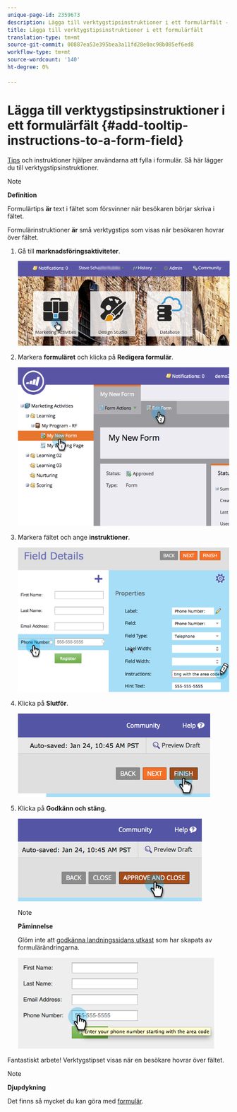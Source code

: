 ```yaml
---
unique-page-id: 2359673
description: Lägga till verktygstipsinstruktioner i ett formulärfält - Marketo Docs - Produktdokumentation
title: Lägga till verktygstipsinstruktioner i ett formulärfält
translation-type: tm+mt
source-git-commit: 00887ea53e395bea3a11fd28e0ac98b085ef6ed8
workflow-type: tm+mt
source-wordcount: '140'
ht-degree: 0%

---
```



# Lägga till verktygstipsinstruktioner i ett formulärfält {#add-tooltip-instructions-to-a-form-field}

[Tips](add-hint-text-to-a-form-field.md) och instruktioner hjälper användarna att fylla i formulär. Så här lägger du till verktygstipsinstruktioner.

>[!NOTE]
>
>**Definition**
>
>Formulärtips **är** text i fältet som försvinner när besökaren börjar skriva i fältet.
>
>Formulärinstruktioner **är** små verktygstips som visas när besökaren hovrar över fältet.

1. Gå till **marknadsföringsaktiviteter**.

   ![](assets/login-marketing-activities-6.png)

1. Markera **formuläret** och klicka på **Redigera formulär**.

   ![](assets/image2014-9-15-14-3a15-3a42.png)

1. Markera fältet och ange **instruktioner**.

   ![](assets/image2014-9-15-14-3a15-3a49.png)

1. Klicka på **Slutför**.

   ![](assets/image2014-9-15-14-3a15-3a57.png)

1. Klicka på **Godkänn och stäng**.

   ![](assets/image2014-9-15-14-3a16-3a3.png)

   >[!NOTE]
   >
   >**Påminnelse**
   >
   >
   >Glöm inte att [godkänna landningssidans utkast](../../../../product-docs/demand-generation/landing-pages/understanding-landing-pages/approve-unapprove-or-delete-a-landing-page.md) som har skapats av formulärändringarna.

   ![](assets/image2014-9-15-14-3a16-3a56.png)

Fantastiskt arbete! Verktygstipset visas när en besökare hovrar över fältet.

>[!NOTE]
>
>**Djupdykning**
>
>Det finns så mycket du kan göra med [formulär](http://docs.marketo.com/display/docs/forms).

